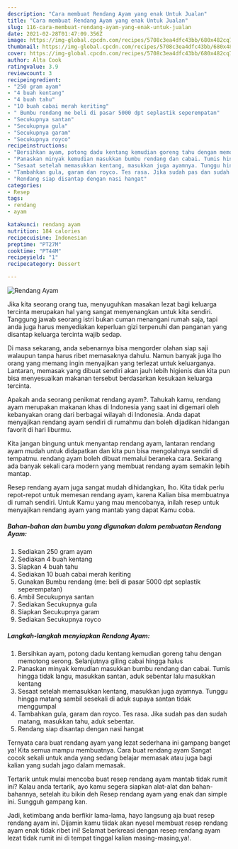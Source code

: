```yaml
---
description: "Cara membuat Rendang Ayam yang enak Untuk Jualan"
title: "Cara membuat Rendang Ayam yang enak Untuk Jualan"
slug: 116-cara-membuat-rendang-ayam-yang-enak-untuk-jualan
date: 2021-02-28T01:47:09.356Z
image: https://img-global.cpcdn.com/recipes/5708c3ea4dfc43bb/680x482cq70/rendang-ayam-foto-resep-utama.jpg
thumbnail: https://img-global.cpcdn.com/recipes/5708c3ea4dfc43bb/680x482cq70/rendang-ayam-foto-resep-utama.jpg
cover: https://img-global.cpcdn.com/recipes/5708c3ea4dfc43bb/680x482cq70/rendang-ayam-foto-resep-utama.jpg
author: Alta Cook
ratingvalue: 3.9
reviewcount: 3
recipeingredient:
- "250 gram ayam"
- "4 buah kentang"
- "4 buah tahu"
- "10 buah cabai merah keriting"
- " Bumbu rendang me beli di pasar 5000 dpt seplastik seperempatan"
- "Secukupnya santan"
- "Secukupnya gula"
- "Secukupnya garam"
- "Secukupnya royco"
recipeinstructions:
- "Bersihkan ayam, potong dadu kentang kemudian goreng tahu dengan memotong serong. Selanjutnya giling cabai hingga halus"
- "Panaskan minyak kemudian masukkan bumbu rendang dan cabai. Tumis hingga tidak langu, masukkan santan, aduk sebentar lalu masukkan kentang"
- "Sesaat setelah memasukkan kentang, masukkan juga ayamnya. Tunggu hingga matang sambil sesekali di aduk supaya santan tidak menggumpal"
- "Tambahkan gula, garam dan royco. Tes rasa. Jika sudah pas dan sudah matang, masukkan tahu, aduk sebentar."
- "Rendang siap disantap dengan nasi hangat"
categories:
- Resep
tags:
- rendang
- ayam

katakunci: rendang ayam 
nutrition: 184 calories
recipecuisine: Indonesian
preptime: "PT27M"
cooktime: "PT44M"
recipeyield: "1"
recipecategory: Dessert

---
```



![Rendang Ayam](https://img-global.cpcdn.com/recipes/5708c3ea4dfc43bb/680x482cq70/rendang-ayam-foto-resep-utama.jpg)

Jika kita seorang orang tua, menyuguhkan masakan lezat bagi keluarga tercinta merupakan hal yang sangat menyenangkan untuk kita sendiri. Tanggung jawab seorang istri bukan cuman menangani rumah saja, tapi anda juga harus menyediakan keperluan gizi terpenuhi dan panganan yang disantap keluarga tercinta wajib sedap.

Di masa  sekarang, anda sebenarnya bisa mengorder olahan siap saji walaupun tanpa harus ribet memasaknya dahulu. Namun banyak juga lho orang yang memang ingin menyajikan yang terlezat untuk keluarganya. Lantaran, memasak yang dibuat sendiri akan jauh lebih higienis dan kita pun bisa menyesuaikan makanan tersebut berdasarkan kesukaan keluarga tercinta. 



Apakah anda seorang penikmat rendang ayam?. Tahukah kamu, rendang ayam merupakan makanan khas di Indonesia yang saat ini digemari oleh kebanyakan orang dari berbagai wilayah di Indonesia. Anda dapat menyajikan rendang ayam sendiri di rumahmu dan boleh dijadikan hidangan favorit di hari liburmu.

Kita jangan bingung untuk menyantap rendang ayam, lantaran rendang ayam mudah untuk didapatkan dan kita pun bisa mengolahnya sendiri di tempatmu. rendang ayam boleh dibuat memalui beraneka cara. Sekarang ada banyak sekali cara modern yang membuat rendang ayam semakin lebih mantap.

Resep rendang ayam juga sangat mudah dihidangkan, lho. Kita tidak perlu repot-repot untuk memesan rendang ayam, karena Kalian bisa membuatnya di rumah sendiri. Untuk Kamu yang mau mencobanya, inilah resep untuk menyajikan rendang ayam yang mantab yang dapat Kamu coba.

<!--inarticleads1-->

##### Bahan-bahan dan bumbu yang digunakan dalam pembuatan Rendang Ayam:

1. Sediakan 250 gram ayam
1. Sediakan 4 buah kentang
1. Siapkan 4 buah tahu
1. Sediakan 10 buah cabai merah keriting
1. Gunakan  Bumbu rendang (me: beli di pasar 5000 dpt seplastik seperempatan)
1. Ambil Secukupnya santan
1. Sediakan Secukupnya gula
1. Siapkan Secukupnya garam
1. Sediakan Secukupnya royco




<!--inarticleads2-->

##### Langkah-langkah menyiapkan Rendang Ayam:

1. Bersihkan ayam, potong dadu kentang kemudian goreng tahu dengan memotong serong. Selanjutnya giling cabai hingga halus
1. Panaskan minyak kemudian masukkan bumbu rendang dan cabai. Tumis hingga tidak langu, masukkan santan, aduk sebentar lalu masukkan kentang
1. Sesaat setelah memasukkan kentang, masukkan juga ayamnya. Tunggu hingga matang sambil sesekali di aduk supaya santan tidak menggumpal
1. Tambahkan gula, garam dan royco. Tes rasa. Jika sudah pas dan sudah matang, masukkan tahu, aduk sebentar.
1. Rendang siap disantap dengan nasi hangat




Ternyata cara buat rendang ayam yang lezat sederhana ini gampang banget ya! Kita semua mampu membuatnya. Cara buat rendang ayam Sangat cocok sekali untuk anda yang sedang belajar memasak atau juga bagi kalian yang sudah jago dalam memasak.

Tertarik untuk mulai mencoba buat resep rendang ayam mantab tidak rumit ini? Kalau anda tertarik, ayo kamu segera siapkan alat-alat dan bahan-bahannya, setelah itu bikin deh Resep rendang ayam yang enak dan simple ini. Sungguh gampang kan. 

Jadi, ketimbang anda berfikir lama-lama, hayo langsung aja buat resep rendang ayam ini. Dijamin kamu tiidak akan nyesel membuat resep rendang ayam enak tidak ribet ini! Selamat berkreasi dengan resep rendang ayam lezat tidak rumit ini di tempat tinggal kalian masing-masing,ya!.


